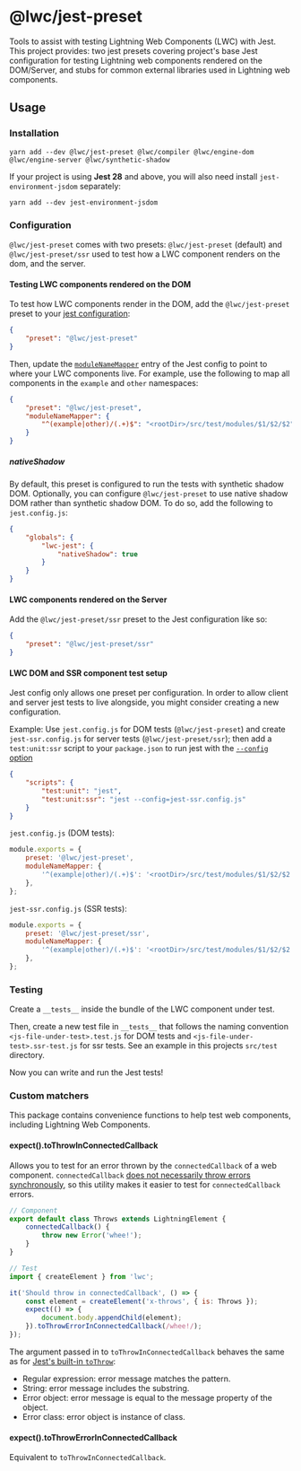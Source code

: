 # @lwc/jest-preset

Tools to assist with testing Lightning Web Components (LWC) with Jest. This project provides: two jest presets covering project's base Jest configuration for testing Lightning web components rendered on the DOM/Server, and stubs for common external libraries used in Lightning web components.

## Usage

### Installation

```shell
yarn add --dev @lwc/jest-preset @lwc/compiler @lwc/engine-dom @lwc/engine-server @lwc/synthetic-shadow
```

If your project is using **Jest 28** and above, you will also need install `jest-environment-jsdom` separately:

```
yarn add --dev jest-environment-jsdom
```

### Configuration

`@lwc/jest-preset` comes with two presets: `@lwc/jest-preset` (default) and `@lwc/jest-preset/ssr` used to test how a LWC component renders on the dom, and the server.

#### Testing LWC components rendered on the DOM

To test how LWC components render in the DOM, add the `@lwc/jest-preset` preset to your [jest configuration](https://jestjs.io/docs/configuration):

```json
{
    "preset": "@lwc/jest-preset"
}
```

Then, update the [`moduleNameMapper`](https://jestjs.io/docs/configuration#modulenamemapper-objectstring-string--arraystring) entry of the Jest config to point to where your LWC components live. For example, use the following to map all components in the `example` and `other` namespaces:

```json
{
    "preset": "@lwc/jest-preset",
    "moduleNameMapper": {
        "^(example|other)/(.+)$": "<rootDir>/src/test/modules/$1/$2/$2"
    }
}
```

##### nativeShadow

By default, this preset is configured to run the tests with synthetic shadow DOM. Optionally, you can configure `@lwc/jest-preset` to use native shadow DOM rather than synthetic shadow DOM. To do so, add the following to `jest.config.js`:

```json
{
    "globals": {
        "lwc-jest": {
            "nativeShadow": true
        }
    }
}
```

#### LWC components rendered on the Server

Add the `@lwc/jest-preset/ssr` preset to the Jest configuration like so:

```json
{
    "preset": "@lwc/jest-preset/ssr"
}
```

#### LWC DOM and SSR component test setup

Jest config only allows one preset per configuration. In order to allow client and server jest tests to live alongside, you might consider creating a new configuration.

Example: Use `jest.config.js` for DOM tests (`@lwc/jest-preset`) and create `jest-ssr.config.js` for server tests (`@lwc/jest-preset/ssr`); then add a `test:unit:ssr` script to your `package.json` to run jest with the [`--config` option](https://jestjs.io/docs/cli#--configpath)

```json
{
    "scripts": {
        "test:unit": "jest",
        "test:unit:ssr": "jest --config=jest-ssr.config.js"
    }
}
```

`jest.config.js` (DOM tests):

```js
module.exports = {
    preset: '@lwc/jest-preset',
    moduleNameMapper: {
        '^(example|other)/(.+)$': '<rootDir>/src/test/modules/$1/$2/$2',
    },
};
```

`jest-ssr.config.js` (SSR tests):

```js
module.exports = {
    preset: '@lwc/jest-preset/ssr',
    moduleNameMapper: {
        '^(example|other)/(.+)$': '<rootDir>/src/test/modules/$1/$2/$2',
    },
};
```

### Testing

Create a `__tests__` inside the bundle of the LWC component under test.

Then, create a new test file in `__tests__` that follows the naming convention `<js-file-under-test>.test.js` for DOM tests and `<js-file-under-test>.ssr-test.js` for ssr tests. See an example in this projects `src/test` directory.

Now you can write and run the Jest tests!

### Custom matchers

This package contains convenience functions to help test web components, including Lightning Web Components.

#### expect().toThrowInConnectedCallback

Allows you to test for an error thrown by the `connectedCallback` of a web component. `connectedCallback` [does not necessarily throw errors synchronously](https://github.com/salesforce/lwc/pull/3662), so this utility makes it easier to test for `connectedCallback` errors.

```js
// Component
export default class Throws extends LightningElement {
    connectedCallback() {
        throw new Error('whee!');
    }
}
```

```js
// Test
import { createElement } from 'lwc';

it('Should throw in connectedCallback', () => {
    const element = createElement('x-throws', { is: Throws });
    expect(() => {
        document.body.appendChild(element);
    }).toThrowErrorInConnectedCallback(/whee!/);
});
```

The argument passed in to `toThrowInConnectedCallback` behaves the same as for [Jest's built-in `toThrow`](https://jestjs.io/docs/expect#tothrowerror):

-   Regular expression: error message matches the pattern.
-   String: error message includes the substring.
-   Error object: error message is equal to the message property of the object.
-   Error class: error object is instance of class.

#### expect().toThrowErrorInConnectedCallback

Equivalent to `toThrowInConnectedCallback`.
